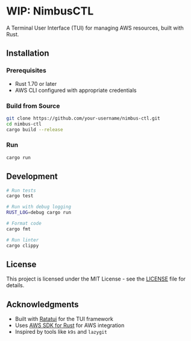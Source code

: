 # WIP: NimbusCTL

A Terminal User Interface (TUI) for managing AWS resources, built with Rust.

## Installation

### Prerequisites

- Rust 1.70 or later
- AWS CLI configured with appropriate credentials

### Build from Source

```bash
git clone https://github.com/your-username/nimbus-ctl.git
cd nimbus-ctl
cargo build --release
```

### Run

```bash
cargo run
```

## Development

```bash
# Run tests
cargo test

# Run with debug logging
RUST_LOG=debug cargo run

# Format code
cargo fmt

# Run linter
cargo clippy
```

## License

This project is licensed under the MIT License - see the [LICENSE](LICENSE) file for details.

## Acknowledgments

- Built with [Ratatui](https://github.com/ratatui-org/ratatui) for the TUI framework
- Uses [AWS SDK for Rust](https://github.com/awslabs/aws-sdk-rust) for AWS integration
- Inspired by tools like `k9s` and `lazygit`
